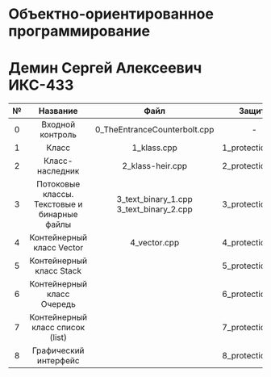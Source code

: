 # Объектно-ориентированное программирование
# Демин Сергей Алексеевич ИКС-433

|№|Название|Файл|Защита|Отчет|Балл|
|:-:|:-:|:-:|:-:|:-:|:-:|
|0|Входной контроль|0_TheEntranceCounterbolt.cpp|-|Не требуется|100|
|1|Класс|1_klass.cpp|1_protection.cpp|Лаб№1_Демин.pdf|100|
|2|Класс-наследник|2_klass-heir.cpp|2_protection.cpp|Лаб№2_Демин.pdf|100|
|3|Потоковые классы. Текстовые и бинарные файлы|3_text_binary_1.cpp 3_text_binary_2.cpp|3_protection.cpp|Лаб№3_Демин.pdf|0|
|4|Контейнерный класс Vector|4_vector.cpp|4_protection.cpp|Лаб№4_Демин.pdf|0|
|5|Контейнерный класс Stack||5_protection.cpp|Лаб№5_Демин.pdf|0|
|6|Контейнерный класс Очередь||6_protection.cpp|Лаб№6_Демин.pdf|0|
|7|Контейнерный класс список (list)||7_protection.cpp|Лаб№7_Демин.pdf|0|
|8|Графический интерфейс||8_protection.cpp|Лаб№8_Демин.pdf|0|


